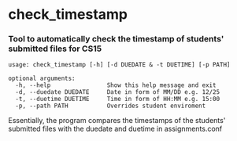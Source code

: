 # check_timestamp

### Tool to automatically check the timestamp of students' submitted files for CS15

    usage: check_timestamp [-h] [-d DUEDATE & -t DUETIME] [-p PATH]

    optional arguments:
      -h, --help                Show this help message and exit
      -d, --duedate DUEDATE     Date in form of MM/DD e.g. 12/25
      -t, --duetime DUETIME     Time in form of HH:MM e.g. 15:00
      -p, --path PATH           Overrides student enviroment
      
Essentially, the program compares the timestamps of the students' submitted files with the duedate and duetime in assignments.conf
